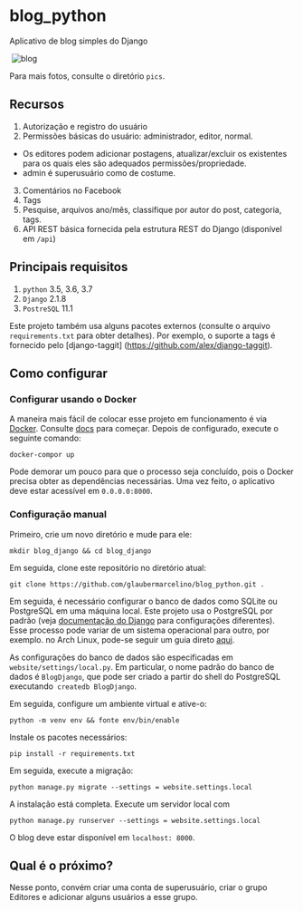 # blog_python
Aplicativo de blog simples do Django

 ![blog](https://github.com/glaubermarcelino/blog_python/blob/master/pics/main.png)

Para mais fotos, consulte o diretório `pics`.

Recursos
--------
1. Autorização e registro do usuário
2. Permissões básicas do usuário: administrador, editor, normal.
- Os editores podem adicionar postagens, atualizar/excluir os existentes para os quais eles são adequados
permissões/propriedade.
- admin é superusuário como de costume.
3. Comentários no Facebook
4. Tags
5. Pesquise, arquivos ano/mês, classifique por autor do post, categoria, tags.
6. API REST básica fornecida pela estrutura REST do Django (disponível em `/api`)

Principais requisitos
------------

1. `python` 3.5, 3.6, 3.7
2. `Django` 2.1.8
3. `PostreSQL` 11.1

Este projeto também usa alguns pacotes externos (consulte o arquivo `requirements.txt` para obter detalhes).
Por exemplo, o suporte a tags é fornecido pelo [django-taggit] (https://github.com/alex/django-taggit).


## Como configurar

### Configurar usando o Docker

A maneira mais fácil de colocar esse projeto em funcionamento é via [Docker](https://www.docker.com/). Consulte [docs](https://docs.docker.com/get-started/) para começar. Depois de configurado, execute o seguinte comando:

`docker-compor up`

Pode demorar um pouco para que o processo seja concluído, pois o Docker precisa obter as dependências necessárias. Uma vez feito, o aplicativo deve estar acessível em `0.0.0.0:8000`.

### Configuração manual

Primeiro, crie um novo diretório e mude para ele:

`mkdir blog_django && cd blog_django`

Em seguida, clone este repositório no diretório atual:

`git clone https://github.com/glaubermarcelino/blog_python.git .`


Em seguida, é necessário configurar o banco de dados como SQLite ou PostgreSQL em uma máquina local. Este projeto usa o PostgreSQL por padrão (veja [documentação do Django](https://docs.djangoproject.com/en/2.1/ref/settings/#databases) para configurações diferentes). Esse processo pode variar de um sistema operacional para outro, por exemplo. no Arch Linux, pode-se seguir um guia direto [aqui](https://wiki.archlinux.org/index.php/PostgreSQL).

As configurações do banco de dados são especificadas em `website/settings/local.py`. Em particular, o nome padrão do banco de dados é `BlogDjango`, que pode ser criado a partir do shell do PostgreSQL executando` createdb BlogDjango`.


Em seguida, configure um ambiente virtual e ative-o:

`python -m venv env && fonte env/bin/enable`

Instale os pacotes necessários:

`pip install -r requirements.txt`

Em seguida, execute a migração:

`python manage.py migrate --settings = website.settings.local`

A instalação está completa. Execute um servidor local com

`python manage.py runserver --settings = website.settings.local`

O blog deve estar disponível em `localhost: 8000`.

## Qual é o próximo?

Nesse ponto, convém criar uma conta de superusuário, criar o grupo Editores e adicionar alguns usuários a esse grupo.
